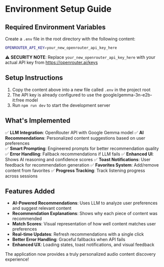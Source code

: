 # Environment Setup Guide

## Required Environment Variables

Create a `.env` file in the root directory with the following content:

```bash
OPENROUTER_API_KEY=your_new_openrouter_api_key_here
```

⚠️ **SECURITY NOTE**: Replace `your_new_openrouter_api_key_here` with your actual API key from https://openrouter.ai/keys

## Setup Instructions

1. Copy the content above into a new file called `.env` in the project root
2. The API key is already configured to use the google/gemma-3n-e2b-it:free model
3. Run `npm run dev` to start the development server

## What's Implemented

✅ **LLM Integration**: OpenRouter API with Google Gemma model
✅ **AI Recommendations**: Personalized content suggestions based on user preferences  
✅ **Smart Prompting**: Engineered prompts for better recommendation quality
✅ **Error Handling**: Fallback recommendations if LLM fails
✅ **Enhanced UI**: Shows AI reasoning and confidence scores
✅ **Toast Notifications**: User feedback for recommendation generation
✅ **Favorites System**: Add/remove content from favorites
✅ **Progress Tracking**: Track listening progress across sessions

## Features Added

- **AI-Powered Recommendations**: Uses LLM to analyze user preferences and suggest relevant content
- **Recommendation Explanations**: Shows why each piece of content was recommended
- **Match Scores**: Visual representation of how well content matches user preferences
- **Real-time Updates**: Refresh recommendations with a single click
- **Better Error Handling**: Graceful fallbacks when API fails
- **Enhanced UX**: Loading states, toast notifications, and visual feedback

The application now provides a truly personalized audio content discovery experience! 